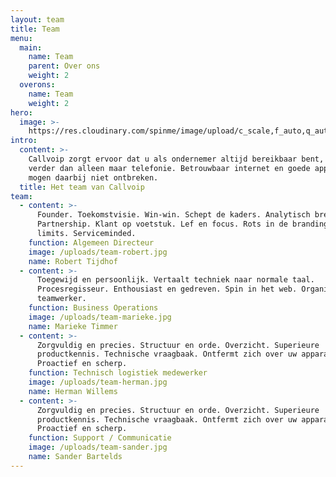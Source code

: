```yaml
---
layout: team
title: Team
menu:
  main:
    name: Team
    parent: Over ons
    weight: 2
  overons:
    name: Team
    weight: 2
hero:
  image: >-
    https://res.cloudinary.com/spinme/image/upload/c_scale,f_auto,q_auto,w_160/sample.jpg
intro:
  content: >-
    Callvoip zorgt ervoor dat u als ondernemer altijd bereikbaar bent, dat gaat
    verder dan alleen maar telefonie. Betrouwbaar internet en goede apparatuur
    mogen daarbij niet ontbreken.
  title: Het team van Callvoip
team:
  - content: >-
      Founder. Toekomstvisie. Win-win. Schept de kaders. Analytisch brein.
      Partnership. Klant op voetstuk. Lef en focus. Rots in de branding. No
      limits. Serviceminded.
    function: Algemeen Directeur
    image: /uploads/team-robert.jpg
    name: Robert Tijdhof
  - content: >-
      Toegewijd en persoonlijk. Vertaalt techniek naar normale taal.
      Procesregisseur. Enthousiast en gedreven. Spin in het web. Organisator en
      teamwerker.
    function: Business Operations
    image: /uploads/team-marieke.jpg
    name: Marieke Timmer
  - content: >-
      Zorgvuldig en precies. Structuur en orde. Overzicht. Superieure
      productkennis. Technische vraagbaak. Ontfermt zich over uw apparatuur.
      Proactief en scherp.
    function: Technisch logistiek medewerker
    image: /uploads/team-herman.jpg
    name: Herman Willems
  - content: >-
      Zorgvuldig en precies. Structuur en orde. Overzicht. Superieure
      productkennis. Technische vraagbaak. Ontfermt zich over uw apparatuur.
      Proactief en scherp.
    function: Support / Communicatie
    image: /uploads/team-sander.jpg
    name: Sander Bartelds
---
```


